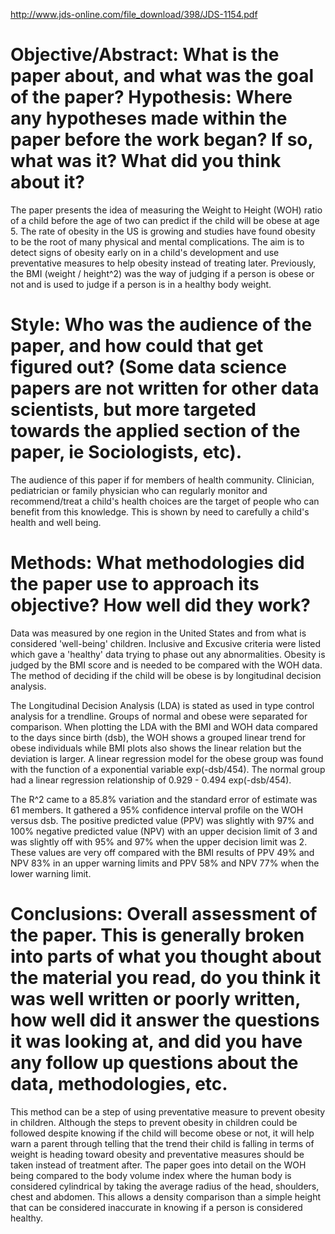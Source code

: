 http://www.jds-online.com/file_download/398/JDS-1154.pdf

Objective/Abstract: What is the paper about, and what was the goal of the paper? Hypothesis: Where any hypotheses made within the paper before the work began? If so, what was it? What did you think about it?
===============================================================================================================================================================================================================

The paper presents the idea of measuring the Weight to Height (WOH) ratio of a child before the age of two can predict if the child will be obese at age 5.  The rate of obesity in the US is growing and studies have found obesity to be the root of many physical and mental complications.  The aim is to detect signs of obesity early on in a child's development and use preventative measures to help obesity instead of treating later.  Previously, the BMI (weight / height^2) was the way of judging if a person is obese or not and is used to judge if a person is in a healthy body weight.

Style: Who was the audience of the paper, and how could that get figured out? (Some data science papers are not written for other data scientists, but more targeted towards the applied section of the paper, ie Sociologists, etc).
===============================================================================================================================================================================================================

The audience of this paper if for members of health community.  Clinician, pediatrician or family physician who can regularly monitor and recommend/treat a child's health choices are the target of people who can benefit from this knowledge.  This is shown by need to carefully a child's health and well being.

Methods: What methodologies did the paper use to approach its objective? How well did they work?
================================================================================================

Data was measured by one region in the United States and from what is considered 'well-being' children.  Inclusive and Excusive criteria were listed which gave a 'healthy' data trying to phase out any abnormalities.  Obesity is judged by the BMI score and is needed to be compared with the WOH data.  The method of deciding if the child will be obese is by longitudinal decision analysis.  

The Longitudinal Decision Analysis (LDA) is stated as used in type control analysis for a trendline.  Groups of normal and obese were separated for comparison.  When plotting the LDA with the BMI and WOH data compared to the days since birth (dsb), the WOH shows a grouped linear trend for obese individuals while BMI plots also shows the linear relation but the deviation is larger.  A linear regression model for the obese group was found with the function of a exponential variable  exp(-dsb/454).   The normal group had a linear regression relationship of 0.929 - 0.494 exp(-dsb/454).

The R^2 came to a 85.8% variation and the standard error of estimate was 61 members.   It gathered a 95% confidence interval profile on the WOH versus dsb.
The positive predicted value (PPV) was slightly with 97% and 100% negative predicted value (NPV) with an upper decision limit of 3 and was slightly off with 95% and 97% when the upper decision limit was 2.   These values are very off compared with the BMI results of PPV 49% and NPV 83% in an upper warning limits and PPV 58% and NPV 77% when the lower warning limit.

Conclusions: Overall assessment of the paper. This is generally broken into parts of what you thought about the material you read, do you think it was well written or poorly written, how well did it answer the questions it was looking at, and did you have any follow up questions about the data, methodologies, etc.
===============================================================================================================================================================================================================

This method can be a step of using preventative measure to prevent obesity in children.  Although the steps to prevent obesity in children could be followed despite knowing if the child will become obese or not, it will help warn a parent through telling that the trend their child is falling in terms of weight is heading toward obesity and preventative measures should be taken instead of treatment after.  The paper goes into detail on the WOH being compared to the body volume index where the human body is considered cylindrical by taking the average radius of the head, shoulders, chest and abdomen.  This allows a density comparison than a simple height that can be considered inaccurate in knowing if a person is considered healthy.